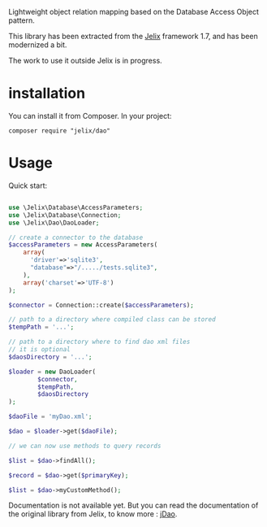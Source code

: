 Lightweight object relation mapping based on the Database Access Object pattern. 

This library has been extracted from the [Jelix](https://jelix.org) framework 1.7,
and has been modernized a bit.

The work to use it outside Jelix is in progress.

# installation

You can install it from Composer. In your project:

```
composer require "jelix/dao"
```

# Usage

Quick start:

```php

use \Jelix\Database\AccessParameters;
use \Jelix\Database\Connection;
use \Jelix\Dao\DaoLoader;

// create a connector to the database
$accessParameters = new AccessParameters(
    array(
      'driver'=>'sqlite3',
      "database"=>"/...../tests.sqlite3",
    ), 
    array('charset'=>'UTF-8')
);

$connector = Connection::create($accessParameters);

// path to a directory where compiled class can be stored
$tempPath = '...'; 

// path to a directory where to find dao xml files
// it is optional
$daosDirectory = '...';

$loader = new DaoLoader(
        $connector,
        $tempPath,
        $daosDirectory
);

$daoFile = 'myDao.xml';

$dao = $loader->get($daoFile);

// we can now use methods to query records

$list = $dao->findAll();

$record = $dao->get($primaryKey);

$list = $dao->myCustomMethod();

```

Documentation is not available yet. But you can read the documentation of 
the original library from Jelix, to know more : [jDao](https://docs.jelix.org/en/manual-1.7/components/daos).
